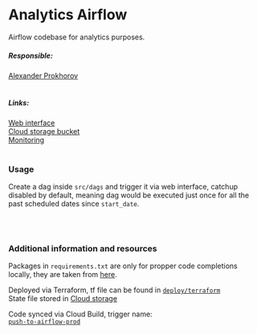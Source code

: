 # Analytics Airflow
Airflow codebase for analytics purposes.

##### Responsible:   
[Alexander Prokhorov](https://ooosome.slack.com/team/U041QJPTAV8) 
<br><br>


##### Links:
[Web interface](https://7a05218ce501410286e2fd632b2d620e-dot-us-central1.composer.googleusercontent.com/)  
[Cloud storage bucket](https://console.cloud.google.com/storage/browser/us-central1-analytics-airfl-6854298f-bucket)  
[Monitoring](https://console.cloud.google.com/composer/environments/detail/us-central1/analytics-airflow)
<br><br>


### Usage
Create a dag inside `src/dags` and trigger it via web interface, catchup disabled
by default, meaning dag would be executed just once for all the past scheduled dates
since `start_date`.
 
<br><br>
### Additional information and resources
Packages in `requirements.txt` are only for propper code completions locally,
they are taken from [here](https://cloud.google.com/composer/docs/concepts/versioning/composer-versions).

Deployed via Terraform, tf file can be found in [`deploy/terraform`](deploy/terraform/airflow.tf)  
State file stored in [Cloud storage](https://console.cloud.google.com/storage/browser/osome-tfstate-analytics/terraform/cloud-composer)

Code synced via Cloud Build, trigger name:  
[`push-to-airflow-prod`](https://console.cloud.google.com/cloud-build/triggers?project=healthy-clock-304411)